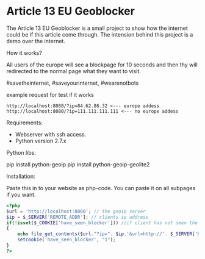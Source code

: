 # Article 13 EU Geoblocker

The Article 13 EU Geoblocker is a small project to show how the internet could be if this article come through.
The intension behind this project is a demo over the internet.

How it works?

All users of the europe will see a blockpage for 10 seconds and then thy will redirected to the normal page what they want to visit. 

#savetheinternet, #saveyourinternet, #wearenotbots


example request for test if it works
```text
http://localhost:8080/?ip=84.62.86.32 <--- europe addess
http://localhost:8080/?ip=111.111.111.111 <--- no europe addess
```

Requirements:
- Webserver with ssh access.
- Python version 2.7.x

Python libs:

pip install python-geoip
pip install python-geoip-geolite2


Installation:

Paste this in to your website as php-code.
You can paste it on all subpages if you want.
```php
<?php
$url = 'http://localhost:8080'; // the geoip server
$ip = $_SERVER['REMOTE_ADDR']; // clients ip address
if(!isset($_COOKIE['have_seen_blocker'])) //if client has not seen the blocker it will see it one times per day
{
	echo file_get_contents($url."?ip=". $ip.'&url=http://'. $_SERVER['HTTP_HOST'].$_SERVER['REQUEST_URI']);
	setcookie('have_seen_blocker', "1");
}
?>
```
